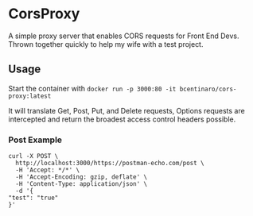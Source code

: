 # CorsProxy

A simple proxy server that enables CORS requests for Front End Devs. Thrown together quickly to help my wife with a test project. 

## Usage

Start the container with `docker run -p 3000:80 -it bcentinaro/cors-proxy:latest`

It will translate Get, Post, Put, and Delete requests, Options requests are intercepted and return the broadest access control headers possible.

### Post Example 

```
curl -X POST \
  http://localhost:3000/https://postman-echo.com/post \
  -H 'Accept: */*' \
  -H 'Accept-Encoding: gzip, deflate' \
  -H 'Content-Type: application/json' \
  -d '{ 
"test": "true"
}'
```
